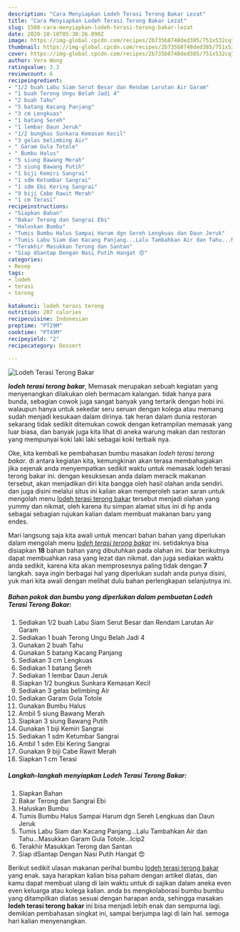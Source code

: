 ```yaml
---
description: "Cara Menyiapkan Lodeh Terasi Terong Bakar Lezat"
title: "Cara Menyiapkan Lodeh Terasi Terong Bakar Lezat"
slug: 1508-cara-menyiapkan-lodeh-terasi-terong-bakar-lezat
date: 2020-10-10T05:38:26.090Z
image: https://img-global.cpcdn.com/recipes/2b735b8748ded385/751x532cq70/lodeh-terasi-terong-bakar-foto-resep-utama.jpg
thumbnail: https://img-global.cpcdn.com/recipes/2b735b8748ded385/751x532cq70/lodeh-terasi-terong-bakar-foto-resep-utama.jpg
cover: https://img-global.cpcdn.com/recipes/2b735b8748ded385/751x532cq70/lodeh-terasi-terong-bakar-foto-resep-utama.jpg
author: Vera Wong
ratingvalue: 3.3
reviewcount: 6
recipeingredient:
- "1/2 buah Labu Siam Serut Besar dan Rendam Larutan Air Garam"
- "1 buah Terong Ungu Belah Jadi 4"
- "2 buah Tahu"
- "5 batang Kacang Panjang"
- "3 cm Lengkuas"
- "1 batang Sereh"
- "1 lembar Daun Jeruk"
- "1/2 bungkus Sunkara Kemasan Kecil"
- "3 gelas belimbing Air"
- " Garam Gula Totole"
- " Bumbu Halus"
- "5 siung Bawang Merah"
- "3 siung Bawang Putih"
- "1 biji Kemiri Sangrai"
- "1 sdm Ketumbar Sangrai"
- "1 sdm Ebi Kering Sangrai"
- "9 biji Cabe Rawit Merah"
- "1 cm Terasi"
recipeinstructions:
- "Siapkan Bahan"
- "Bakar Terong dan Sangrai Ebi"
- "Haluskan Bumbu"
- "Tumis Bumbu Halus Sampai Harum dgn Sereh Lengkuas dan Daun Jeruk"
- "Tumis Labu Siam dan Kacang Panjang...Lalu Tambahkan Air dan Tahu...Masukkan Garam Gula Totole...Icip2"
- "Terakhir Masukkan Terong dan Santan"
- "Siap dSantap Dengan Nasi Putih Hangat 😍"
categories:
- Resep
tags:
- lodeh
- terasi
- terong

katakunci: lodeh terasi terong 
nutrition: 207 calories
recipecuisine: Indonesian
preptime: "PT29M"
cooktime: "PT49M"
recipeyield: "2"
recipecategory: Dessert

---
```



![Lodeh Terasi Terong Bakar](https://img-global.cpcdn.com/recipes/2b735b8748ded385/751x532cq70/lodeh-terasi-terong-bakar-foto-resep-utama.jpg)

<b><i>lodeh terasi terong bakar</i></b>, Memasak merupakan sebuah kegiatan yang menyenangkan dilakukan oleh bermacam kalangan. tidak hanya para bunda, sebagian cowok juga sangat banyak yang tertarik dengan hobi ini. walaupun hanya untuk sekedar seru seruan dengan kolega atau memang sudah menjadi kesukaan dalam dirinya. tak heran dalam dunia restoran sekarang tidak sedikit ditemukan cowok dengan ketrampilan memasak yang luar biasa, dan banyak juga kita lihat di aneka warung makan dan restoran yang mempunyai koki laki laki sebagai koki terbaik nya.

Oke, kita kembali ke pembahasan bumbu masakan <i>lodeh terasi terong bakar</i>. di antara kegiatan kita, kemungkinan akan terasa membahagiakan jika sejenak anda menyempatkan sedikit waktu untuk memasak lodeh terasi terong bakar ini. dengan kesuksesan anda dalam meracik makanan tersebut, akan menjadikan diri kita bangga oleh hasil olahan anda sendiri. dan juga disini melalui situs ini kalian akan memperoleh saran saran untuk mengolah menu <u>lodeh terasi terong bakar</u> tersebut menjadi olahan yang yummy dan nikmat, oleh karena itu simpan alamat situs ini di hp anda sebagai sebagian rujukan kalian dalam membuat makanan baru yang endes.




Mari langsung saja kita awali untuk mencari bahan bahan yang diperlukan dalam mengolah menu <u><i>lodeh terasi terong bakar</i></u> ini. setidaknya bisa disiapkan <b>18</b> bahan bahan yang dibutuhkan pada olahan ini. biar berikutnya dapat membuahkan rasa yang lezat dan nikmat. dan juga sediakan waktu anda sedikit, karena kita akan memprosesnya paling tidak dengan <b>7</b> langkah. saya ingin berbagai hal yang diperlukan sudah anda punya disini, yuk mari kita awali dengan melihat dulu bahan perlengkapan selanjutnya ini.

<!--inarticleads1-->

##### Bahan pokok dan bumbu yang diperlukan dalam pembuatan Lodeh Terasi Terong Bakar:

1. Sediakan 1/2 buah Labu Siam Serut Besar dan Rendam Larutan Air Garam
1. Sediakan 1 buah Terong Ungu Belah Jadi 4
1. Gunakan 2 buah Tahu
1. Gunakan 5 batang Kacang Panjang
1. Sediakan 3 cm Lengkuas
1. Sediakan 1 batang Sereh
1. Sediakan 1 lembar Daun Jeruk
1. Siapkan 1/2 bungkus Sunkara Kemasan Kecil
1. Sediakan 3 gelas belimbing Air
1. Sediakan  Garam Gula Totole
1. Gunakan  Bumbu Halus
1. Ambil 5 siung Bawang Merah
1. Siapkan 3 siung Bawang Putih
1. Gunakan 1 biji Kemiri Sangrai
1. Sediakan 1 sdm Ketumbar Sangrai
1. Ambil 1 sdm Ebi Kering Sangrai
1. Gunakan 9 biji Cabe Rawit Merah
1. Siapkan 1 cm Terasi




<!--inarticleads2-->

##### Langkah-langkah menyiapkan Lodeh Terasi Terong Bakar:

1. Siapkan Bahan
1. Bakar Terong dan Sangrai Ebi
1. Haluskan Bumbu
1. Tumis Bumbu Halus Sampai Harum dgn Sereh Lengkuas dan Daun Jeruk
1. Tumis Labu Siam dan Kacang Panjang...Lalu Tambahkan Air dan Tahu...Masukkan Garam Gula Totole...Icip2
1. Terakhir Masukkan Terong dan Santan
1. Siap dSantap Dengan Nasi Putih Hangat 😍




Berikut sedikit ulasan makanan perihal bumbu <u>lodeh terasi terong bakar</u> yang enak. saya harapkan kalian bisa paham dengan artikel diatas, dan kamu dapat membuat ulang di lain waktu untuk di sajikan dalam aneka even even keluarga atau kolega kalian. anda bs mengkolaborasi bumbu bumbu yang ditampilkan diatas sesuai dengan harapan anda, sehingga masakan <b>lodeh terasi terong bakar</b> ini bisa menjadi lebih enak dan sempurna lagi. demikian pembahasan singkat ini, sampai berjumpa lagi di lain hal. semoga hari kalian menyenangkan.
